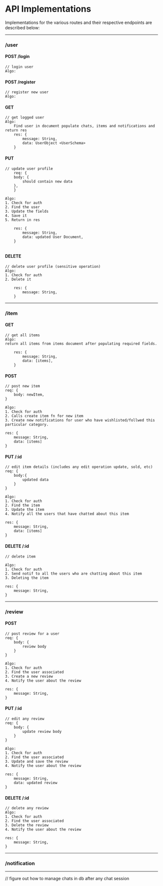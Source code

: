 # API Implementations

Implementations for the various routes and their respective endpoints are described below:

***

### /user
#### POST /login
```
// login user
Algo:
```
#### POST /register
```
// register new user
Algo:
```
#### GET
```
// get logged user
Algo:
    Find user in document populate chats, items and notifications and return res
    res: {
        message: String,
        data: UserObject <UserSchema>
    }
```
#### PUT
```
// update user profile
    req: {
	body: {
		should contain new data
	},
    }

Algo:
1. Check for auth
2. Find the user
3. Update the fields
4. Save it
5. Return in res
   
    res: {
        message: String,
        data: updated User Document,
    }
    
```
#### DELETE
```
// delete user profile (sensitive operation)
Algo:
1. Check for auth
2. Delete it

    res: {
        message: String,
    }
```
***

### /item
#### GET
```
// get all items
Algo:
return all items from items document after populating required fields.
    
    res: {
        message: String,
        data: [items],
    }
```
#### POST
```
// post new item
req: {
    body: newItem,
}

Algo:
1. Check for auth
2. Calls create item fn for new item
3. Create new notifications for user who have wishlisted/follwed this particular category.

res: {
    message: String,
    data: [items]
}
```
#### PUT /:id
```
// edit item details (includes any edit operation update, sold, etc)
req: {
    body:{
        updated data
    }
}

Algo:
1. Check for auth
2. Find the item
3. Update the item
4. Notify all the users that have chatted about this item

res: {
    message: String,
    data: [items]
}
```
#### DELETE /:id
```
// delete item

Algo:
1. Check for auth
2. Send notif to all the users who are chatting about this item
3. Deleting the item

res: {
    message: String,
}
```
***

### /review
#### POST
```
// post review for a user
req: {
    body: {
        review body
    }
}

Algo:
1. Check for auth
2. Find the user associated
3. Create a new review
4. Notify the user about the review

res: {
    message: String,
}
```
#### PUT /:id
```
// edit any review
req: {
    body: {
        update review body
    }
}

Algo:
1. Check for auth
2. Find the user associated
3. Update and save the review
4. Notify the user about the review

res: {
    message: String,
    data: updated review
}
```
#### DELETE /:id
```
// delete any review
Algo:
1. Check for auth
2. Find the user associated
3. Delete the review
4. Notify the user about the review

res: {
    message: String,
}
```
***

### /notification

***
// figure out how to manage chats in db after any chat session